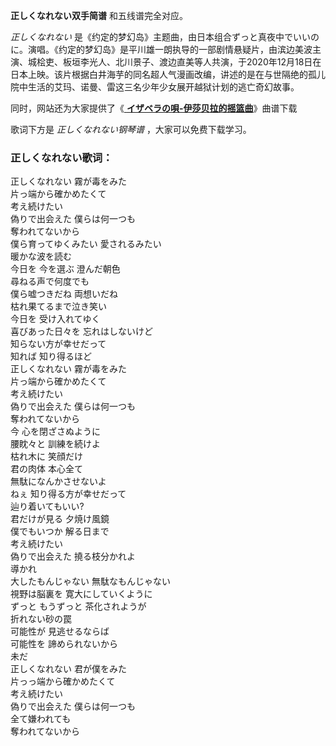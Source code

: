 

**正しくなれない双手简谱** 和五线谱完全对应。

_正しくなれない_
是《约定的梦幻岛》主题曲，由日本组合ずっと真夜中でいいのに。演唱。《约定的梦幻岛》是平川雄一朗执导的一部剧情悬疑片，由滨边美波主演、城桧吏、板垣李光人、北川景子、渡边直美等人共演，于2020年12月18日在日本上映。该片根据白井海芋的同名超人气漫画改编，讲述的是在与世隔绝的孤儿院中生活的艾玛、诺曼、雷这三名少年少女展开越狱计划的逃亡奇幻故事。

同时，网站还为大家提供了《[ **イザベラの唄-伊莎贝拉的摇篮曲**](Music-10347-イザベラの唄-伊莎贝拉的摇篮曲-约定的梦幻岛OST.html
"イザベラの唄-伊莎贝拉的摇篮曲")》曲谱下载

歌词下方是 _正しくなれない钢琴谱_ ，大家可以免费下载学习。

### 正しくなれない歌词：

正しくなれない 霧が毒をみた  
片っ端から確かめたくて  
考え続けたい  
偽りで出会えた 僕らは何一つも  
奪われてないから  
僕ら育ってゆくみたい 愛されるみたい  
暖かな波を読む  
今日を 今を選ぶ 澄んだ朝色  
尋ねる声で何度でも  
僕ら嘘つきだね 両想いだね  
枯れ果てるまで泣き笑い  
今日を 受け入れてゆく  
喜びあった日々を 忘れはしないけど  
知らない方が幸せだって  
知れば 知り得るほど  
正しくなれない 霧が毒をみた  
片っ端から確かめたくて  
考え続けたい  
偽りで出会えた 僕らは何一つも  
奪われてないから  
今 心を閉ざさぬように  
腰眈々と 訓練を続けよ  
枯れ木に 笑顔だけ  
君の肉体 本心全て  
無駄になんかさせないよ  
ねぇ 知り得る方が幸せだって  
辿り着いてもいい?  
君だけが見る 夕焼け風鏡  
僕でもいつか 解る日まで  
考え続けたい  
偽りで出会えた 撓る枝分かれよ  
導かれ  
大したもんじゃない 無駄なもんじゃない  
視野は脳裏を 寛大にしていくように  
ずっと もうずっと 茶化されようが  
折れない砂の罠  
可能性が 見逃せるならば  
可能性を 諦められないから  
未だ  
正しくなれない 君が僕をみた  
片っっ端から確かめたくて  
考え続けたい  
偽りで出会えた 僕らは何一つも  
全て嫌われても  
奪われてないから

